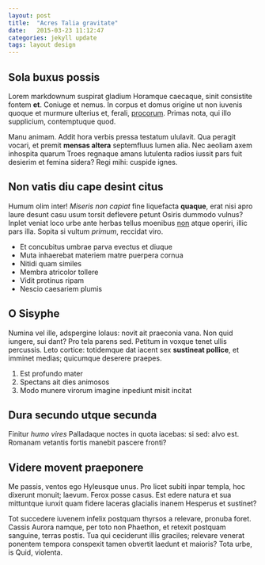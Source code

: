 ```yaml
---
layout: post
title:  "Acres Talia gravitate"
date:   2015-03-23 11:12:47
categories: jekyll update
tags: layout design
---
```


## Sola buxus possis

Lorem markdownum suspirat gladium Horamque caecaque, sinit consistite fontem
__et__. Coniuge et nemus. In corpus et domus origine ut non iuvenis quoque et
murmure ulterius et, ferali, [procorum](http://landyachtz.com/). Primas nota,
qui illo supplicium, contemptuque quod.

Manu animam. Addit hora verbis pressa testatum ululavit. Qua peragit vocari, et
premit __mensas altera__ septemfluus lumen alia. Nec aeoliam axem inhospita
quarum Troes regnaque amans lutulenta radios iussit pars fuit desierim et femina
sidera? Regi mihi: cuspide ignes.

## Non vatis diu cape desint citus

Humum olim inter! _Miseris non capiat_ fine liquefacta __quaque__, erat nisi
apro laure desunt casu usum torsit deflevere petunt Osiris dummodo vulnus?
Inplet veniat loco urbe ante herbas tellus moenibus
[non](http://reddit.com/r/thathappened) atque operiri, illic pars illa. Sopita
si vultum _primum_, reccidat viro.

- Et concubitus umbrae parva evectus et diuque
- Muta inhaerebat materiem matre puerpera cornua
- Nitidi quam similes
- Membra atricolor tollere
- Vidit protinus ripam
- Nescio caesariem plumis

## O Sisyphe

Numina vel ille, adspergine Iolaus: novit ait praeconia vana. Non quid iungere,
sui dant? Pro tela parens sed. Petitum in voxque tenet ullis percussis. Leto
cortice: totidemque dat iacent sex __sustineat pollice__, et imminet medias;
quicumque deserere praepes.

1. Est profundo mater
2. Spectans ait dies animosos
3. Modo munere virorum imagine inpediunt misit incitat

## Dura secundo utque secunda

Finitur _humo vires_ Palladaque noctes in quota iacebas: si sed: alvo est.
Romanam vetantis fortis manebit pascere fronti?

## Videre movent praeponere

Me passis, ventos ego Hyleusque unus. Pro licet subiti inpar templa, hoc
dixerunt monuit; laevum. Ferox posse casus. Est edere natura et sua mittuntque
iunxit quam fidere laceras glacialis inanem Hesperus et sustinet?

Tot succedere iuvenem infelix postquam thyrsos a relevare, pronuba foret. Cassis
Aurora namque, per toto non Phaethon, et retexit postquam sanguine, terras
postis. Tua qui ceciderunt illis graciles; relevare venerat ponentem tempora
conspexit tamen obvertit laedunt et maioris? Tota urbe, is Quid, violenta.